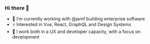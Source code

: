 ### Hi there 👋

- 🔭 I’m currently working with @jamf building enterprise software
- ⚡ Interested in Vue, React, GraphQL and Design Systems
- 🦄 I work both in a UX and developer capacity, with a focus on development
